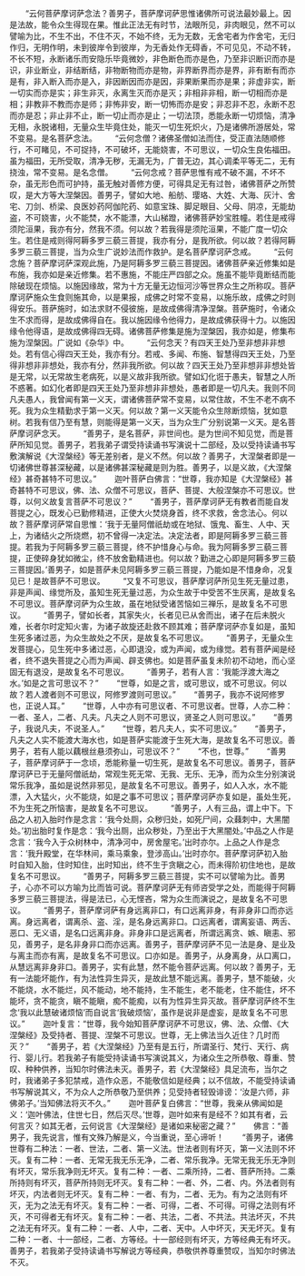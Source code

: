 <!-- { "loadSidebar": true } -->
　　“云何菩萨摩诃萨念法？善男子，菩萨摩诃萨思惟诸佛所可说法最妙最上。因是法故，能令众生得现在果。惟此正法无有时节，法眼所见，非肉眼见，然不可以譬喻为比，不生不出，不住不灭，不始不终，无为无数，无舍宅者为作舍宅，无归作归，无明作明，未到彼岸令到彼岸，为无香处作无碍香，不可见见，不动不转，不长不短，永断诸乐而安隐乐毕竟微妙，非色断色而亦是色，乃至非识断识而亦是识，非业断业，非结断结，非物断物而亦是物，非界断界而亦是界，非有断有而亦是有，非入断入而亦是入，非因断因而亦是因，非果断果而亦是果；非虚非实，断一切实而亦是实；非生非灭，永离生灭而亦是灭；非相非非相，断一切相而亦是相；非教非不教而亦是师；非怖非安，断一切怖而亦是安；非忍非不忍，永断不忍而亦是忍；非止非不止，断一切止而亦是止；一切法顶，悉能永断一切烦恼，清净无相，永脱诸相，无量众生毕竟住处，能灭一切生死炽火，乃是诸佛所游居处，常不变易。是名菩萨念法。
　　“云何念僧？诸佛圣僧如法而住，受正直法随顺修行，不可睹见，不可捉持，不可破坏，无能娆害，不可思议，一切众生良佑福田。虽为福田，无所受取，清净无秽，无漏无为，广普无边，其心调柔平等无二，无有挠浊，常不变易。是名念僧。
　　“云何念戒？菩萨思惟有戒不破不漏，不坏不杂，虽无形色而可护持，虽无触对善修方便，可得具足无有过咎，诸佛菩萨之所赞叹，是大方等大涅槃因。善男子，譬如大地、船舫、璎珞、大姓、大海、灰汁、舍宅、刀剑、桥梁、良医妙药阿伽陀药、如意宝珠、脚足眼目、父母、阴凉，无能劫盗，不可娆害，火不能焚，水不能漂，大山梯蹬，诸佛菩萨妙宝胜幢。若住是戒得须陀洹果，我亦有分，然我不须。何以故？若我得是须陀洹果，不能广度一切众生。若住是戒则得阿耨多罗三藐三菩提，我亦有分，是我所欲。何以故？若得阿耨多罗三藐三菩提，当为众生广说妙法而作救护。是名菩萨摩诃萨念戒。
　　“云何念施？菩萨摩诃萨深观此施，乃是阿耨多罗三藐三菩提因。诸佛菩萨亲近修集如是布施，我亦如是亲近修集。若不惠施，不能庄严四部之众。施虽不能毕竟断结而能除破现在烦恼。以施因缘故，常为十方无量无边恒河沙等世界众生之所称叹。菩萨摩诃萨施众生食则施其命，以是果报，成佛之时常不变易，以施乐故，成佛之时则得安乐。菩萨施时，如法求财不侵彼施，是故成佛得清净涅槃。菩萨施时，令诸众生不求而得，是故成佛得自在。我以施因缘令他得力，是故成佛获得十力。以施因缘令他得语，是故成佛得四无碍。诸佛菩萨修集是施为涅槃因，我亦如是，修集布施为涅槃因。广说如《杂华》中。
　　“云何念天？有四天王处乃至非想非非想处。若有信心得四天王处，我亦有分。若戒、多闻、布施、智慧得四天王处，乃至得非想非非想处，我亦有分，然非我所欲。何以故？四天王处乃至非想非非想处皆是无常，以无常故生老病死，以是义故非我所欲。譬如幻化诳于愚夫，智慧之人所不惑著。如幻化者即是四天王处乃至非想非非想处，愚者即是一切凡夫。我则不同凡夫愚人，我曾闻有第一义天，谓诸佛菩萨常不变易，以常住故，不生不老不病不死。我为众生精勤求于第一义天。何以故？第一义天能令众生除断烦恼，犹如意树。若我有信乃至有慧，则能得是第一义天，当为众生广分别说第一义天。是名菩萨摩诃萨念天。
　　“善男子，是名菩萨，非世间也。是为世间不知见觉，而是菩萨所知见觉。善男子，若我弟子谓受持读诵书写演说十二部经，及以受持读诵书写敷演解说《大涅槃经》等无差别者，是义不然。何以故？善男子，大涅槃者即是一切诸佛世尊甚深秘藏，以是诸佛甚深秘藏是则为胜。善男子，以是义故，《大涅槃经》甚奇甚特不可思议。”
　　迦叶菩萨白佛言：“世尊，我亦知是《大涅槃经》甚奇甚特不可思议，佛、法、众僧不可思议，菩萨、菩提、大般涅槃亦不可思议。世尊，以何义故复言菩萨不可思议？”
　　“善男子，菩萨摩诃萨无有教者而能自发菩提之心，既发心已勤修精进，正使大火焚烧身首，终不求救，舍念法心。何以故？菩萨摩诃萨常自思惟：‘我于无量阿僧祇劫或在地狱、饿鬼、畜生、人中、天上，为诸结火之所烧燃，初不曾得一决定法。决定法者，即是阿耨多罗三藐三菩提。若我为于阿耨多罗三藐三菩提，终不护惜身心与命。我为阿耨多罗三藐三菩提，正使碎身犹如微尘，终不放舍勤精进也。何以故？勤进之心即是阿耨多罗三藐三菩提因。’善男子，如是菩萨未见阿耨多罗三藐三菩提，乃能如是不惜身命，况复见已！是故菩萨不可思议。
　　“又复不可思议，菩萨摩诃萨所见生死无量过患，非是声闻、缘觉所及，虽知生死无量过恶，为众生故于中受苦不生厌离，是故复名不可思议。菩萨摩诃萨为众生故，虽在地狱受诸苦恼如三禅乐，是故复名不可思议。
　　“善男子，譬如长者，其家失火，长者见已从舍而出，诸子在后未脱火难，长者尔时定知火害，为诸子故旋还赴救不顾其难；菩萨摩诃萨亦复如是，虽知生死多诸过恶，为众生故处之不厌，是故复名不可思议。
　　“善男子，无量众生发菩提心，见生死中多诸过恶，心即退没，或为声闻，或为缘觉。若有菩萨闻是经者，终不退失菩提之心而为声闻、辟支佛也。如是菩萨虽复未阶初不动地，而心坚固无有退没，是故复名不可思议。
　　“善男子，若有人言：‘我能浮渡大海之水。’如是之言可思议不？”
　　“世尊，如是之言，或可思议，或不可思议。何以故？若人渡者则不可思议，阿修罗渡则可思议。”
　　“善男子，我亦不说阿修罗也，正说人耳。”
　　“世尊，人中亦有可思议者、不可思议者。世尊，人亦二种：一者、圣人，二者、凡夫。凡夫之人则不可思议，贤圣之人则可思议。”
　　“善男子，我说凡夫，不说圣人。”
　　“世尊，若凡夫人，实不可思议。”
　　“善男子，凡夫之人实不能渡大海水也，如是菩萨实能渡于生死大海，是故复名不可思议。善男子，若有人能以藕根丝悬须弥山，可思议不？”
　　“不也，世尊。”
　　“善男子，菩萨摩诃萨于一念顷，悉能称量一切生死，是故复名不可思议。善男子，菩萨摩诃萨已于无量阿僧祇劫，常观生死无常、无我、无乐、无净，而为众生分别演说常乐我净，虽如是说然非邪见，是故复名不可思议。善男子，如人入水，水不能漂，入大猛火，火不能烧，如是之事不可思议；菩萨摩诃萨亦复如是，虽处生死，不为生死之所恼害，是故复名不可思议。
　　“善男子，人有三品，谓上中下。下品之人初入胎时作是念言：‘我今处厕，众秽归处，如死尸间，众蕀刺中，大黑闇处。’初出胎时复作是念：‘我今出厕，出众秽处，乃至出于大黑闇处。’中品之人作是念言：‘我今入于众树林中，清净河中，房舍屋宅。’出时亦尔。上品之人作是念言：‘我升殿堂，在华林间，乘马乘象，登涉高山。’出时亦尔。菩萨摩诃萨初入胎时自知入胎，住时知住，出时知出，终不生于贪瞋之心，而未得阶初住地也，是故复名不可思议。
　　“善男子，阿耨多罗三藐三菩提，实不可以譬喻为比。善男子，心亦不可以方喻为比而皆可说。菩萨摩诃萨无有师咨受学之处，而能得于阿耨多罗三藐三菩提法，得是法已，心无悭吝，常为众生而演说之，是故复名不可思议。
　　“善男子，菩萨摩诃萨有身远离非口，有口远离非身，有非身非口而亦远离。身远离者，谓离杀、盗、淫，是名身远离非口。口远离者，谓离妄语、两舌、恶口、无义语，是名口远离非身。非身非口是远离者，所谓远离贪、嫉、瞋恚、邪见，善男子，是名非身非口而亦远离。善男子，菩萨摩诃萨不见一法是身、是业及与离主而亦有离，是故复名不可思议。口亦如是。善男子，从身离身，从口离口，从慧远离非身非口。善男子，实有此慧，然不能令菩萨远离。何以故？善男子，无有一法能坏能作，有为法性异生异灭，是故此慧不能远离。善男子，慧不能破，火不能烧，水不能烂，风不能动，地不能持，生不能生，老不能老，住不能住，坏不能坏，贪不能贪，瞋不能瞋，痴不能痴，以有为性异生异灭故。菩萨摩诃萨终不生念‘我以此慧破诸烦恼’而自说言‘我破烦恼’，虽作是说非是虚妄，是故复名不可思议。”
　　迦叶复言：“世尊，我今始知菩萨摩诃萨不可思议，佛、法、众僧、《大涅槃经》及受持者、菩提、涅槃不可思议。世尊，无上佛法当久近住？几时而灭？”
　　“善男子，若《大涅槃经》乃至有是五行，所谓圣行、梵行、天行、病行、婴儿行。若我弟子有能受持读诵书写演说其义，为诸众生之所恭敬、尊重、赞叹、种种供养，当知尔时佛法未灭。善男子，若《大涅槃经》具足流布，当尔之时，我诸弟子多犯禁戒，造作众恶，不能敬信如是经典；以不信故，不能受持读诵书写解说其义，不为众人之所恭敬乃至供养；见受持者轻毁诽谤：‘汝是六师，非佛弟子。’当知佛法将灭不久。”
　　迦叶菩萨复白佛言：“世尊，我亲从佛闻如是义：‘迦叶佛法，住世七日，然后灭尽。’世尊，迦叶如来有是经不？如其有者，云何言灭？如其无者，云何说言《大涅槃经》是诸如来秘密之藏？”
　　佛言：“善男子，我先说言，惟有文殊乃解是义，今当重说，至心谛听！
　　“善男子，诸佛世尊有二种法：一者、世法，二者、第一义法。世法者则有坏灭，第一义法则不坏灭。复有二种：一者、无常无我无乐无净，二者、常乐我净。无常无我无乐无净则有坏灭，常乐我净则无坏灭。复有二种：一者、二乘所持，二者、菩萨所持。二乘所持则有坏灭，菩萨所持则无坏灭。复有二种：一者、外，二者、内。外法者则有坏灭，内法者则无坏灭。复有二种：一者、有为，二者、无为。有为之法则有坏灭，无为之法无有坏灭。复有二种：一者、可得，二者、不可得。可得之法则有坏灭，不可得者无有坏灭。复有二种：一者、共法，二者、不共法。共法坏灭，不共之法无有坏灭。复有二种：一者、人中，二者、天中。人中坏灭，天无坏灭。复有二种：一者、十一部经，二者、方等经。十一部经则有坏灭，方等经典无有坏灭。善男子，若我弟子受持读诵书写解说方等经典，恭敬供养尊重赞叹，当知尔时佛法不灭。
